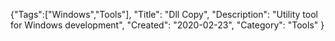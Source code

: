 {"Tags":["Windows","Tools"], "Title": "Dll Copy", "Description": "Utility tool for Windows development", "Created": "2020-02-23", "Category": "Tools" }